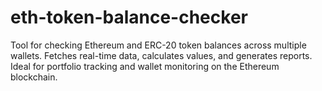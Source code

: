 # eth-token-balance-checker
Tool for checking Ethereum and ERC-20 token balances across multiple wallets. Fetches real-time data, calculates values, and generates reports. Ideal for portfolio tracking and wallet monitoring on the Ethereum blockchain.
